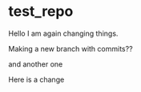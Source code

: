 # test_repo

Hello I am again changing things.

Making a new branch with commits??

and another one

Here is a change
